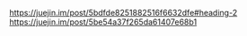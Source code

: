 https://juejin.im/post/5bdfde8251882516f6632dfe#heading-2
https://juejin.im/post/5be54a37f265da61407e68b1